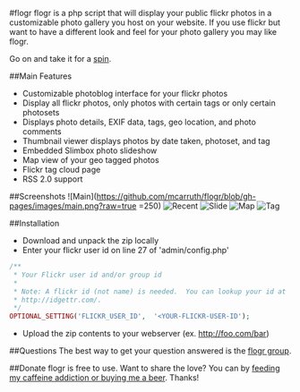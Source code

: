 #flogr
flogr is a php script that will display your public flickr photos in a customizable photo gallery you host on your website. If you use flickr but want to have a different look and feel for your photo gallery you may like flogr. 

Go on and take it for a [spin](http://flogr.mikecarruth.org/).

##Main Features
- Customizable photoblog interface for your flickr photos
- Display all flickr photos, only photos with certain tags or only certain photosets
- Displays photo details, EXIF data, tags, geo location, and photo comments
- Thumbnail viewer displays photos by date taken, photoset, and tag
- Embedded Slimbox photo slideshow
- Map view of your geo tagged photos
- Flickr tag cloud page
- RSS 2.0 support

##Screenshots
![Main](https://github.com/mcarruth/flogr/blob/gh-pages/images/main.png?raw=true =250)
![Recent](https://github.com/mcarruth/flogr/blob/gh-pages/images/recent.png?raw=true)
![Slide](https://github.com/mcarruth/flogr/blob/gh-pages/images/slide.png?raw=true)
![Map](https://github.com/mcarruth/flogr/blob/gh-pages/images/map.png?raw=true)
![Tag](https://github.com/mcarruth/flogr/blob/gh-pages/images/tag.png?raw=true)

##Installation
- Download and unpack the zip locally
- Enter your flickr user id on line 27 of 'admin/config.php'
```php
/**
 * Your Flickr user id and/or group id 
 *
 * Note: A flickr id (not name) is needed.  You can lookup your id at 
 * http://idgettr.com/.
 */
OPTIONAL_SETTING('FLICKR_USER_ID',  '<YOUR-FLICKR-USER-ID');
```
- Upload the zip contents to your webserver (ex. http://foo.com/bar)

##Questions
The best way to get your question answered is the [flogr group](https://groups.google.com/forum/m/#!forum/flogr). 

##Donate
flogr is free to use. Want to share the love? You can by [feeding my caffeine addiction or buying me a beer](https://www.paypal.com/cgi-bin/webscr?cmd=_s-xclick&hosted_button_id=9896181). Thanks!
